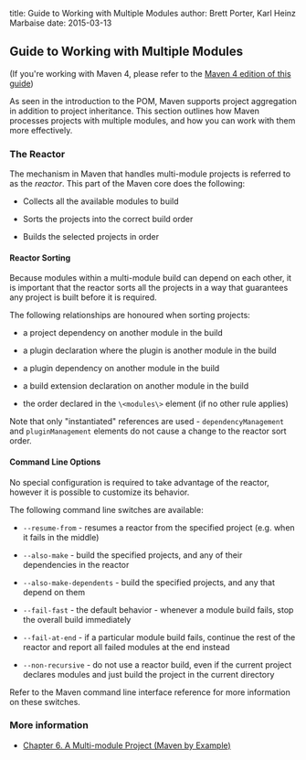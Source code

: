 title: Guide to Working with Multiple Modules
author: Brett Porter, Karl Heinz Marbaise
date: 2015-03-13

<!--
Licensed to the Apache Software Foundation (ASF) under one
or more contributor license agreements.  See the NOTICE file
distributed with this work for additional information
regarding copyright ownership.  The ASF licenses this file
to you under the Apache License, Version 2.0 (the
"License"); you may not use this file except in compliance
with the License.  You may obtain a copy of the License at

    http://www.apache.org/licenses/LICENSE-2.0

Unless required by applicable law or agreed to in writing,
software distributed under the License is distributed on an
"AS IS" BASIS, WITHOUT WARRANTIES OR CONDITIONS OF ANY
KIND, either express or implied.  See the License for the
specific language governing permissions and limitations
under the License.
-->
## Guide to Working with Multiple Modules


 (If you're working with Maven 4, please refer to the [ Maven 4 edition of this guide](./guide-multiple-modules-4.html))


 As seen in the introduction to the POM, Maven supports project aggregation in addition to project inheritance. This section outlines how Maven processes projects with multiple modules, and how you can work with them more effectively.


### The Reactor


 The mechanism in Maven that handles multi-module projects is referred to as the _reactor_. This part of the Maven core does the following:



 - Collects all the available modules to build

 - Sorts the projects into the correct build order

 - Builds the selected projects in order


#### Reactor Sorting


 Because modules within a multi-module build can depend on each other, it is important that the reactor sorts all the projects in a way that guarantees any project is built before it is required.


 The following relationships are honoured when sorting projects:



 - a project dependency on another module in the build

 - a plugin declaration where the plugin is another module in the build

 - a plugin dependency on another module in the build

 - a build extension declaration on another module in the build

 - the order declared in the `\<modules\>` element (if no other rule applies)


 Note that only "instantiated" references are used - `dependencyManagement` and `pluginManagement` elements do not cause a change to the reactor sort order.



#### Command Line Options


 No special configuration is required to take advantage of the reactor, however it is possible to customize its behavior.


 The following command line switches are available:



 - `--resume-from` - resumes a reactor from the specified project (e.g. when it fails in the middle)

 - `--also-make` - build the specified projects, and any of their dependencies in the reactor

 - `--also-make-dependents` - build the specified projects, and any that depend on them

 - `--fail-fast` - the default behavior - whenever a module build fails, stop the overall build immediately

 - `--fail-at-end` - if a particular module build fails, continue the rest of the reactor and report all failed modules at the end instead

 - `--non-recursive` - do not use a reactor build, even if the current project declares modules and just build the project in the current directory


 Refer to the Maven command line interface reference for more information on these switches.




### More information



 - [ Chapter 6. A Multi-module Project (Maven by Example)](http://books.sonatype.com/mvnex-book/reference/multimodule.html)



